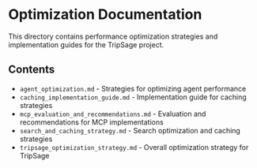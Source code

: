# Optimization Documentation

This directory contains performance optimization strategies and implementation guides for the TripSage project.

## Contents

- `agent_optimization.md` - Strategies for optimizing agent performance
- `caching_implementation_guide.md` - Implementation guide for caching strategies
- `mcp_evaluation_and_recommendations.md` - Evaluation and recommendations for MCP implementations
- `search_and_caching_strategy.md` - Search optimization and caching strategies
- `tripsage_optimization_strategy.md` - Overall optimization strategy for TripSage
